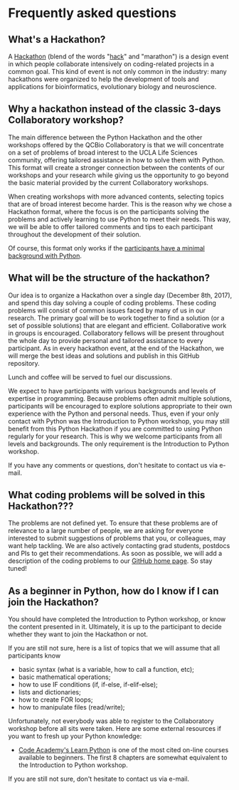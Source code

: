 # Frequently asked questions

## What's a Hackathon?

A [Hackathon](https://en.wikipedia.org/wiki/Hackathon) (blend of the words "[hack](https://en.wikipedia.org/wiki/Hacker_culture)" and "marathon") is a design event in which people collaborate intensively on coding-related projects in a common goal. This kind of event is not only common in the industry: many hackathons were organized to help the development of tools and applications for bioinformatics, evolutionary biology and neuroscience.


## Why a hackathon instead of the classic 3-days Collaboratory workshop?

The main difference between the Python Hackathon and the other workshops offered by the QCBio Collaboratory is that we will concentrate on a set of problems of broad interest to the UCLA Life Sciences community, offering tailored assistance in how to solve them with Python. This format will create a stronger connection between the contents of our workshops and your research while giving us the opportunity to go beyond the basic material provided by the current Collaboratory workshops.

When creating workshops with more advanced contents, selecting topics that are of broad interest become harder. This is the reason why we chose a Hackathon format, where the focus is on the participants solving the problems and actively learning to use Python to meet their needs. This way, we will be able to offer tailored comments and tips to each participant throughout the development of their solution.

Of course, this format only works if the [participants have a minimal background with Python](./FAQ.md#as-a-beginner-in-python-how-do-i-know-if-i-can-join-the-hackathon).


## What will be the structure of the hackathon?

Our idea is to organize a Hackathon over a single day (December 8th, 2017), and spend this day solving a couple of coding problems. These coding problems will consist of common issues faced by many of us in our research. The primary goal will be to work together to find a solution (or a set of possible solutions) that are elegant and efficient. Collaborative work in groups is encouraged. Collaboratory fellows will be present throughout the whole day to provide personal and tailored assistance to every participant. As in every hackathon event, at the end of the Hackathon, we will merge the best ideas and solutions and publish in this GitHub repository.

Lunch and coffee will be served to fuel our discussions.

We expect to have participants with various backgrounds and levels of expertise in programming. Because problems often admit multiple solutions, participants will be encouraged to explore solutions appropriate to their own experience with the Python and personal needs. Thus, even if your only contact with Python was the Introduction to Python workshop, you may still benefit from this Python Hackathon if you are committed to using Python regularly for your research. This is why we welcome participants from all levels and backgrounds. The only requirement is the Introduction to Python workshop.

If you have any comments or questions, don't hesitate to contact us via e-mail.


## What coding problems will be solved in this Hackathon???

The problems are not defined yet. To ensure that these problems are of relevance to a large number of people, we are asking for everyone interested to submit suggestions of problems that you, or colleagues, may want help tackling. We are also actively contacting grad students, postdocs and PIs to get their recommendations. As soon as possible, we will add a description of the coding problems to our [GitHub home page](https://github.com/thmosqueiro/UCLA-Collaboratory_Hackathon/). So stay tuned!


## As a beginner in Python, how do I know if I can join the Hackathon?

You should have completed the Introduction to Python workshop, or know the content presented in it. Ultimately, it is up to the participant to decide whether they want to join the Hackathon or not.

If you are still not sure, here is a list of topics that we will assume that all participants know

* basic syntax (what is a variable, how to call a function, etc);
* basic mathematical operations;
* how to use IF conditions (if, if-else, if-elif-else);
* lists and dictionaries;
* how to create FOR loops;
* how to manipulate files (read/write);

Unfortunately, not everybody was able to register to the Collaboratory workshop before all sits were taken. Here are some external resources if you want to fresh up your Python knowledge:

* [Code Academy's Learn Python](https://www.codecademy.com/learn/learn-python) is one of the most cited on-line courses available to beginners. The first 8 chapters are somewhat equivalent to the Introduction to Python workshop.

If you are still not sure, don't hesitate to contact us via e-mail.
